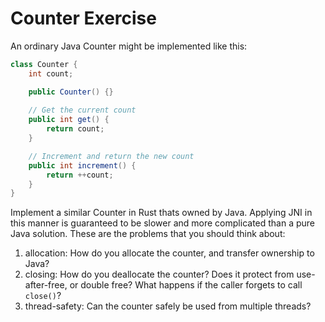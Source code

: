 # Counter Exercise

An ordinary Java Counter might be implemented like this:

```java
class Counter {
    int count;

    public Counter() {}
    
    // Get the current count
    public int get() {
        return count;
    }

    // Increment and return the new count
    public int increment() {
        return ++count;
    }
}
```

Implement a similar Counter in Rust thats owned by Java. Applying JNI in this
manner is guaranteed to be slower and more complicated than a pure Java
solution. These are the problems that you should think about:

1. allocation: How do you allocate the counter, and transfer ownership to Java?
2. closing: How do you deallocate the counter? Does it protect from
   use-after-free, or double free? What happens if the caller forgets to call
   `close()`?
3. thread-safety: Can the counter safely be used from multiple threads?
